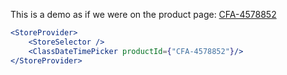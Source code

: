 
This is a demo as if we were on the product page: [CFA-4578852](https://www.surlatable.com/product/CFA-4578852/)
```jsx
<StoreProvider>
	<StoreSelector />
	<ClassDateTimePicker productId={"CFA-4578852"}/>
</StoreProvider>
```
